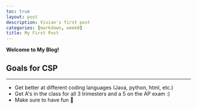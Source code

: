 ```yaml
---
toc: true
layout: post
description: Vivian's first post
categories: [markdown, week0]
title: My First Post
---
```


**Welcome to My Blog!**

<h2>Goals for CSP</h2>
<hr>
<ul>
    <li> Get better at different coding languages (Java, python, html, etc.)
    <li> Get A's in the class for all 3 trimesters and a 5 on the AP exam :)
    <li> Make sure to have fun 🤞
<ul>